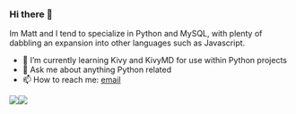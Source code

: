 ### Hi there 👋
Im Matt and I tend to specialize in Python and MySQL, with plenty of dabbling an expansion into other languages such as Javascript.

- 🌱 I’m currently learning Kivy and KivyMD for use within Python projects
- 💬 Ask me about anything Python related
- 📫 How to reach me: [email](mailto:matthewinwards@hotmail.co.uk)

<p style="display:flex;align-items:top">
  <img align="center" src="https://github-readme-stats.vercel.app/api?username=m-inwards&count_private=true&show_icons=true&theme=dark" />
  <img align="center" src="https://github-readme-stats.vercel.app/api/top-langs/?username=m-inwards&theme=dark&layout=compact" />
</p>
